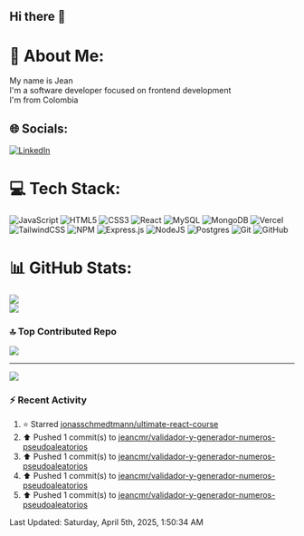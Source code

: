 ## Hi there 👋

# 💫 About Me:

My name is Jean<br>I'm a software developer focused on frontend development<br>I'm from Colombia

## 🌐 Socials:

[![LinkedIn](https://img.shields.io/badge/LinkedIn-%230077B5.svg?logo=linkedin&logoColor=white)](https://linkedin.com/in/jean-madiedo-rodríguez-235783247)

# 💻 Tech Stack:

![JavaScript](https://img.shields.io/badge/javascript-%23323330.svg?style=for-the-badge&logo=javascript&logoColor=%23F7DF1E) ![HTML5](https://img.shields.io/badge/html5-%23E34F26.svg?style=for-the-badge&logo=html5&logoColor=white) ![CSS3](https://img.shields.io/badge/css3-%231572B6.svg?style=for-the-badge&logo=css3&logoColor=white) ![React](https://img.shields.io/badge/react-%2320232a.svg?style=for-the-badge&logo=react&logoColor=%2361DAFB) ![MySQL](https://img.shields.io/badge/mysql-4479A1.svg?style=for-the-badge&logo=mysql&logoColor=white) ![MongoDB](https://img.shields.io/badge/MongoDB-%234ea94b.svg?style=for-the-badge&logo=mongodb&logoColor=white) ![Vercel](https://img.shields.io/badge/vercel-%23000000.svg?style=for-the-badge&logo=vercel&logoColor=white) ![TailwindCSS](https://img.shields.io/badge/tailwindcss-%2338B2AC.svg?style=for-the-badge&logo=tailwind-css&logoColor=white) ![NPM](https://img.shields.io/badge/NPM-%23CB3837.svg?style=for-the-badge&logo=npm&logoColor=white) ![Express.js](https://img.shields.io/badge/express.js-%23404d59.svg?style=for-the-badge&logo=express&logoColor=%2361DAFB) ![NodeJS](https://img.shields.io/badge/node.js-6DA55F?style=for-the-badge&logo=node.js&logoColor=white) ![Postgres](https://img.shields.io/badge/postgres-%23316192.svg?style=for-the-badge&logo=postgresql&logoColor=white) ![Git](https://img.shields.io/badge/git-%23F05033.svg?style=for-the-badge&logo=git&logoColor=white) ![GitHub](https://img.shields.io/badge/github-%23121011.svg?style=for-the-badge&logo=github&logoColor=white)

# 📊 GitHub Stats:
![](https://nirzak-streak-stats.vercel.app/?user=jeancmr&theme=dark&hide_border=false)<br/>
![](https://github-readme-stats.vercel.app/api/top-langs/?username=jeancmr&theme=dark&hide_border=false&include_all_commits=false&count_private=false&layout=compact)

### 🔝 Top Contributed Repo

![](https://github-contributor-stats.vercel.app/api?username=jeancmr&limit=5&theme=dark&combine_all_yearly_contributions=true)

---

[![](https://visitcount.itsvg.in/api?id=jeancmr&icon=0&color=0)](https://visitcount.itsvg.in)

### :zap: Recent Activity 
<!--RECENT_ACTIVITY:start-->
1. ⭐ Starred [jonasschmedtmann/ultimate-react-course](https://github.com/jonasschmedtmann/ultimate-react-course)<br>
2. ⬆️ Pushed 1 commit(s) to [jeancmr/validador-y-generador-numeros-pseudoaleatorios](https://github.com/jeancmr/validador-y-generador-numeros-pseudoaleatorios)<br>
3. ⬆️ Pushed 1 commit(s) to [jeancmr/validador-y-generador-numeros-pseudoaleatorios](https://github.com/jeancmr/validador-y-generador-numeros-pseudoaleatorios)<br>
4. ⬆️ Pushed 1 commit(s) to [jeancmr/validador-y-generador-numeros-pseudoaleatorios](https://github.com/jeancmr/validador-y-generador-numeros-pseudoaleatorios)<br>
5. ⬆️ Pushed 1 commit(s) to [jeancmr/validador-y-generador-numeros-pseudoaleatorios](https://github.com/jeancmr/validador-y-generador-numeros-pseudoaleatorios)<br>
<!--RECENT_ACTIVITY:end-->
<!--RECENT_ACTIVITY:last_update-->
Last Updated: Saturday, April 5th, 2025, 1:50:34 AM
<!--RECENT_ACTIVITY:last_update_end-->


<!-- Proudly created with GPRM ( https://gprm.itsvg.in ) -->
